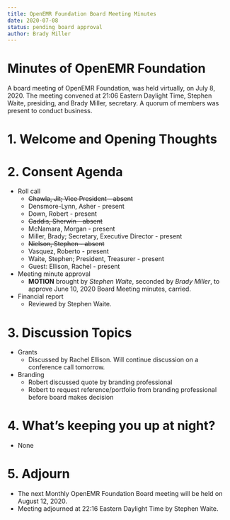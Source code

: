 ```yaml
---
title: OpenEMR Foundation Board Meeting Minutes
date: 2020-07-08
status: pending board approval
author: Brady Miller
---
```


# Minutes of OpenEMR Foundation

A board meeting of OpenEMR Foundation, was held virtually, on July 8, 2020. The meeting
convened at 21:06 Eastern Daylight Time, Stephen Waite, presiding, and Brady Miller,
secretary. A quorum of members was present to conduct business.

# 1. Welcome and Opening Thoughts

# 2. Consent Agenda
  - Roll call
    - ~~Chawla, Jit; Vice President - absent~~
    - Densmore-Lynn, Asher - present
    - Down, Robert - present
    - ~~Gaddis, Sherwin - absent~~
    - McNamara, Morgan - present
    - Miller, Brady; Secretary, Executive Director - present
    - ~~Nielson, Stephen - absent~~
    - Vasquez, Roberto - present
    - Waite, Stephen; President, Treasurer - present
    - Guest: Ellison, Rachel - present
  - Meeting minute approval
    - **MOTION** brought by _Stephen Waite_, seconded by _Brady Miller_, to approve June 10, 2020 Board Meeting minutes, carried.
  - Financial report
    - Reviewed by Stephen Waite.

# 3. Discussion Topics
  - Grants
    - Discussed by Rachel Ellison. Will continue discussion on a conference call tomorrow.
  - Branding
    - Robert discussed quote by branding professional
    - Robert to request reference/portfolio from branding professional before board makes decision

# 4. What’s keeping you up at night?
  - None

# 5. Adjourn
  - The next Monthly OpenEMR Foundation Board meeting will be held on August 12, 2020.
  - Meeting adjourned at 22:16 Eastern Daylight Time by Stephen Waite.
